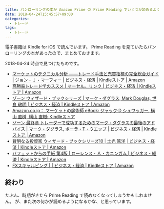 ```yaml
---
title: パンローリングの本が Amazon Prime の Prime Reading でいくつか読めるようになっていました
date: 2018-04-24T15:45:57+09:00
categories:
  - トレード
tags:
  - トレード
---
```


電子書籍は Kindle for iOS で読んでいます。
Prime Reading を見ていたらパンローリングの本があったので、まとめておきます。

<!--more-->

2018-04-24 時点で見つけたものです。

* [マーケットのテクニカル分析 ――トレード手法と売買指標の完全総合ガイド | ジョン・Ｊ・マーフィー | ビジネス・経済 | Kindleストア | Amazon](https://www.amazon.co.jp/%E3%83%9E%E3%83%BC%E3%82%B1%E3%83%83%E3%83%88%E3%81%AE%E3%83%86%E3%82%AF%E3%83%8B%E3%82%AB%E3%83%AB%E5%88%86%E6%9E%90-%E2%80%95%E2%80%95%E3%83%88%E3%83%AC%E3%83%BC%E3%83%89%E6%89%8B%E6%B3%95%E3%81%A8%E5%A3%B2%E8%B2%B7%E6%8C%87%E6%A8%99%E3%81%AE%E5%AE%8C%E5%85%A8%E7%B7%8F%E5%90%88%E3%82%AC%E3%82%A4%E3%83%89-%E3%82%B8%E3%83%A7%E3%83%B3%E3%83%BB%EF%BC%AA%E3%83%BB%E3%83%9E%E3%83%BC%E3%83%95%E3%82%A3%E3%83%BC-ebook/dp/B077GH9SZ6/ref=lp_5347106051_1_6?s=digital-text&ie=UTF8&qid=1524547111&sr=1-6)
* [高勝率トレード学のススメ | マーセル。リンク | ビジネス・経済 | Kindleストア | Amazon](https://www.amazon.co.jp/%E9%AB%98%E5%8B%9D%E7%8E%87%E3%83%88%E3%83%AC%E3%83%BC%E3%83%89%E5%AD%A6%E3%81%AE%E3%82%B9%E3%82%B9%E3%83%A1-%E3%83%9E%E3%83%BC%E3%82%BB%E3%83%AB%E3%80%82%E3%83%AA%E3%83%B3%E3%82%AF-ebook/dp/B00CHG8PTI/ref=lp_5347106051_1_9?s=digital-text&ie=UTF8&qid=1524547111&sr=1-9)
* [ゾーン ウィザード・ブックシリーズ | マーク・ダグラス, Mark Douglas, 世良 敬明 | ビジネス・経済 | Kindleストア | Amazon](https://www.amazon.co.jp/%E3%82%BE%E3%83%BC%E3%83%B3-%E3%82%A6%E3%82%A3%E3%82%B6%E3%83%BC%E3%83%89%E3%83%BB%E3%83%96%E3%83%83%E3%82%AF%E3%82%B7%E3%83%AA%E3%83%BC%E3%82%BA-%E3%83%9E%E3%83%BC%E3%82%AF%E3%83%BB%E3%83%80%E3%82%B0%E3%83%A9%E3%82%B9-ebook/dp/B008DBXHWG/ref=lp_5347106051_1_13?s=digital-text&ie=UTF8&qid=1524547111&sr=1-13)
* [Amazon.co.jp： マーケットの魔術師 eBook: ジャック·D シュワッガー, 横山 直树, 横山 直樹: Kindleストア](https://www.amazon.co.jp/%E3%83%9E%E3%83%BC%E3%82%B1%E3%83%83%E3%83%88%E3%81%AE%E9%AD%94%E8%A1%93%E5%B8%AB-%E3%82%B8%E3%83%A3%E3%83%83%E3%82%AF%C2%B7D-%E3%82%B7%E3%83%A5%E3%83%AF%E3%83%83%E3%82%AC%E3%83%BC-ebook/dp/B009URAKN6/ref=sr_1_18?s=digital-text&ie=UTF8&qid=1524547131&sr=1-18)
* [ゾーン 最終章 トレーダーで成功するためのマーク・ダグラスの最後のアドバイス | マーク・ダグラス, ポーラ・T・ウエッブ | ビジネス・経済 | Kindleストア | Amazon](https://www.amazon.co.jp/%E3%82%BE%E3%83%BC%E3%83%B3-%E6%9C%80%E7%B5%82%E7%AB%A0-%E3%83%88%E3%83%AC%E3%83%BC%E3%83%80%E3%83%BC%E3%81%A7%E6%88%90%E5%8A%9F%E3%81%99%E3%82%8B%E3%81%9F%E3%82%81%E3%81%AE%E3%83%9E%E3%83%BC%E3%82%AF%E3%83%BB%E3%83%80%E3%82%B0%E3%83%A9%E3%82%B9%E3%81%AE%E6%9C%80%E5%BE%8C%E3%81%AE%E3%82%A2%E3%83%89%E3%83%90%E3%82%A4%E3%82%B9-%E3%83%9E%E3%83%BC%E3%82%AF%E3%83%BB%E3%83%80%E3%82%B0%E3%83%A9%E3%82%B9-ebook/dp/B074GVJSJ4/ref=sr_1_19?s=digital-text&ie=UTF8&qid=1524547131&sr=1-19)
* [賢明なる投資家 ウィザード・ブックシリーズ10 | 土光 篤洋 | ビジネス・経済 | Kindleストア | Amazon](https://www.amazon.co.jp/%E8%B3%A2%E6%98%8E%E3%81%AA%E3%82%8B%E6%8A%95%E8%B3%87%E5%AE%B6-%E3%82%A6%E3%82%A3%E3%82%B6%E3%83%BC%E3%83%89%E3%83%BB%E3%83%96%E3%83%83%E3%82%AF%E3%82%B7%E3%83%AA%E3%83%BC%E3%82%BA10-%E5%9C%9F%E5%85%89-%E7%AF%A4%E6%B4%8B-ebook/dp/B008DBXJ1U/ref=sr_1_20?s=digital-text&ie=UTF8&qid=1524547131&sr=1-20)
* [バフェットからの手紙 第4版 | ローレンス・Ａ・カニンガム | ビジネス・経済 | Kindleストア | Amazon](https://www.amazon.co.jp/%E3%83%90%E3%83%95%E3%82%A7%E3%83%83%E3%83%88%E3%81%8B%E3%82%89%E3%81%AE%E6%89%8B%E7%B4%99-%E7%AC%AC4%E7%89%88-%E3%83%AD%E3%83%BC%E3%83%AC%E3%83%B3%E3%82%B9%E3%83%BB%EF%BC%A1%E3%83%BB%E3%82%AB%E3%83%8B%E3%83%B3%E3%82%AC%E3%83%A0-ebook/dp/B01J4Y0ZXY/ref=sr_1_21?s=digital-text&ie=UTF8&qid=1524547131&sr=1-21)
* [FXスキャルピング | | ビジネス・経済 | Kindleストア | Amazon](https://www.amazon.co.jp/FX%E3%82%B9%E3%82%AD%E3%83%A3%E3%83%AB%E3%83%94%E3%83%B3%E3%82%B0-ebook/dp/B00B1XXO30/ref=sr_1_25?s=digital-text&ie=UTF8&qid=1524547131&sr=1-25)

## 終わり

たぶん、時期がきたら Prime Reading で読めなくなってしまうかもしれません。
が、また次の何かが読めるようになるかな、と思っています。

